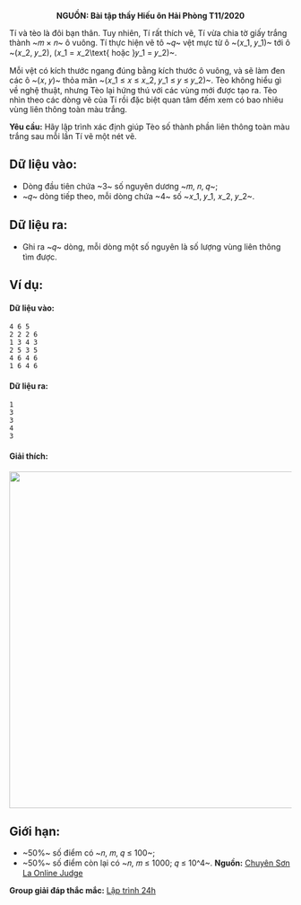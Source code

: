 **<center>NGUỒN: Bài tập thầy Hiếu ôn Hải Phòng T11/2020</center>**

Tí và tèo là đôi bạn thân. Tuy nhiên, Tí rất thích vẽ, Tí vừa chia tờ giấy trắng thành ~𝑚 × 𝑛~ ô vuông. Tí thực hiện vẽ tô ~𝑞~ vệt mực từ ô ~(𝑥_1, 𝑦_1)~ tới ô ~(𝑥_2, 𝑦_2), (𝑥_1 = 𝑥_2\text{ hoặc }𝑦_1 = 𝑦_2)~.

Mỗi vệt có kích thước ngang đúng bằng kích thước ô vuông, và sẽ làm đen các ô ~(𝑥, 𝑦)~ thỏa mãn ~(𝑥_1 ≤ 𝑥 ≤ 𝑥_2, 𝑦_1 ≤ 𝑦 ≤ 𝑦_2)~. Tèo không hiểu gì về nghệ thuật, nhưng Tèo lại hứng thú với các vùng mới được tạo ra. Tèo nhìn theo các dòng vẽ của Tí rồi đặc biệt quan tâm đếm xem có bao nhiêu vùng liên thông toàn màu trắng.

**Yêu cầu:** Hãy lập trình xác định giúp Tèo số thành phần liên thông toàn màu trắng sau mỗi lần Tí vẽ một nét vẽ.

## Dữ liệu vào:
- Dòng đầu tiên chứa ~3~ số nguyên dương ~𝑚, 𝑛, 𝑞~;
- ~𝑞~ dòng tiếp theo, mỗi dòng chứa ~4~ số ~𝑥_1, 𝑦_1, 𝑥_2, 𝑦_2~.

## Dữ liệu ra:
- Ghi ra ~𝑞~ dòng, mỗi dòng một số nguyên là số lượng vùng liên thông tìm được.

## Ví dụ:
#### Dữ liệu vào:
```
4 6 5
2 2 2 6
1 3 4 3
2 5 3 5
4 6 4 6
1 6 4 6
```

#### Dữ liệu ra:
```
1
3
3
4
3
```

#### Giải thích:
<center><img src="/images/problems/1375/DRAWRECT.png" width="600px" /></center>

## Giới hạn:
- ~50\%~ số điểm có ~𝑛, 𝑚, 𝑞 ≤ 100~;
- ~50\%~ số điểm còn lại có ~𝑛, 𝑚 ≤ 1000; 𝑞 ≤ 10^4~.
**Nguồn:** [Chuyên Sơn La Online Judge](http://csloj.ddns.net/)

**Group giải đáp thắc mắc:** [Lập trình 24h](https://www.facebook.com/groups/1386904321519984)